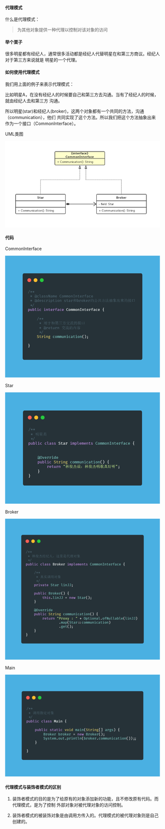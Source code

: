 #### 代理模式

什么是代理模式：

> 为其他对象提供一种代理以控制对该对象的访问

#### 举个栗子

很多明星都有经纪人，通常很多活动都是经纪人代替明星在和第三方商议。经纪人对于第三方来说就是
明星的一个代理。

#### 如何使用代理模式

我们用上面的例子来表示代理模式：

比如明星A，在没有经纪人的时候要自己和第三方去沟通。当有了经纪人的时候，就由经纪人去和第三方
沟通。

所以明星(star)和经纪人(broker)，这两个对象都有一个共同的方法，沟通（communication），他们
共同实现了这个方法。所以我们把这个方法抽象出来作为一个接口（CommonInterface）。

UML类图

![proxy_pattern](./images/代理模式UML.png)


#### 代码

CommonInterface

![commonInterface](./images/common_interface.png)

Star

![Star](./images/Star.png)

Broker

![Broker](./images/Broker.png)

Main

![调用方](./images/proxy_main.png)

#### 代理模式与装饰者模式的区别

1. 装饰者模式的目的是为了给原有的对象添加新的功能，且不修改原有代码。而代理模式，是为了控制
外部对象对被代理对象的访问控制。

2. 装饰者模式的被装饰对象是由调用方传入的。代理模式的被代理对象则是自己创建的。

